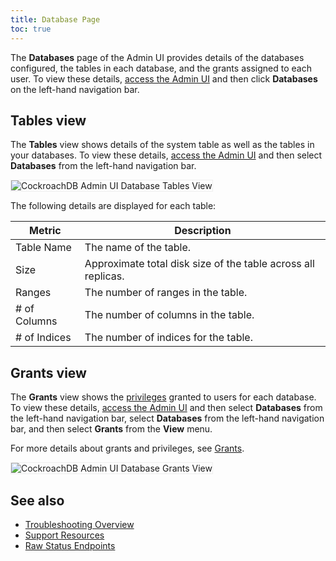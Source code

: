 ```yaml
---
title: Database Page
toc: true
---
```


The **Databases** page of the Admin UI provides details of the databases configured, the tables in each database, and the grants assigned to each user. To view these details, [access the Admin UI](admin-ui-access-and-navigate.html#access-the-admin-ui) and then click **Databases** on the left-hand navigation bar.


## Tables view

The **Tables** view shows details of the system table as well as the tables in your databases. To view these details, [access the Admin UI](admin-ui-access-and-navigate.html#access-the-admin-ui) and then select **Databases** from the left-hand navigation bar.

<img src="{{ 'images/v20.1/admin_ui_database_tables_view.png' | relative_url }}" alt="CockroachDB Admin UI Database Tables View" style="border:1px solid #eee;max-width:100%" />

The following details are displayed for each table:

Metric | Description
--------|----
Table Name | The name of the table.
Size | Approximate total disk size of the table across all replicas.
Ranges | The number of ranges in the table.
\# of Columns | The number of columns in the table.
\# of Indices | The number of indices for the table.

## Grants view

The **Grants** view shows the [privileges](authorization.html#assign-privileges) granted to users for each database. To view these details, [access the Admin UI](admin-ui-access-and-navigate.html#access-the-admin-ui) and then select **Databases** from the left-hand navigation bar, select **Databases** from the left-hand navigation bar, and then select **Grants** from the **View** menu.

For more details about grants and privileges, see [Grants](grant.html).

<img src="{{ 'images/v20.1/admin_ui_database_grants_view.png' | relative_url }}" alt="CockroachDB Admin UI Database Grants View" style="border:1px solid #eee;max-width:100%" />

## See also

- [Troubleshooting Overview](troubleshooting-overview.html)
- [Support Resources](support-resources.html)
- [Raw Status Endpoints](monitoring-and-alerting.html#raw-status-endpoints)
